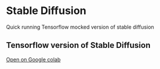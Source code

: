 # Stable Diffusion
Quick running Tensorflow mocked version of stable diffusion

## Tensorflow version of Stable Diffusion

[Open on Google colab](http://colab.research.google.com/github.com/bikashkumars/stable-diffusion/stable_diffusion_tensorflow.ipynb)
